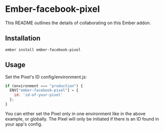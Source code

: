 # Ember-facebook-pixel

This README outlines the details of collaborating on this Ember addon.

## Installation

````
ember install ember-facebook-pixel
````

## Usage

Set the Pixel's ID config/environment.js:

```js
if (environment === "production") {
  ENV["ember-facebook-pixel"] = {
    id: 'id-of-your-pixel'
  };
}
```

You can either set the Pixel only in one environment like in the above example, or globally. The Pixel will only be initiated if there is an ID found in your app's config.
